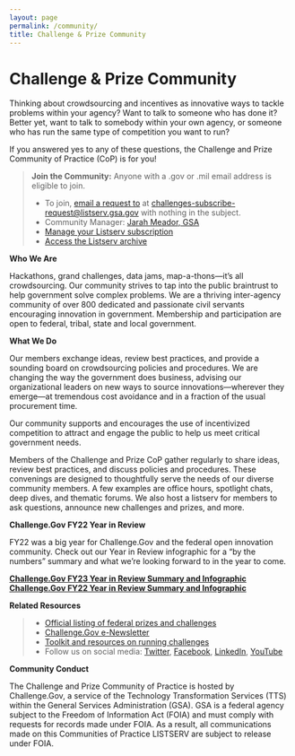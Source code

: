 ```yaml
---
layout: page
permalink: /community/
title: Challenge & Prize Community
---
```


# Challenge & Prize Community

Thinking about crowdsourcing and incentives as innovative ways to tackle problems within your agency? Want to talk to someone who has done it? Better yet, want to talk to somebody within your own agency, or someone who has run the same type of competition you want to run?

If you answered yes to any of these questions, the Challenge and Prize Community of Practice (CoP) is for you!


> **Join the Community:** Anyone with a .gov or .mil email address is eligible to join.
>
> - To join, <a href="mailto: challenges-subscribe-request@listserv.gsa.gov">email a request to</a> at challenges-subscribe-request@listserv.gsa.gov with nothing in the subject.
> - Community Manager: <a href="https://digital.gov/authors/jarah-meador/">Jarah Meador, GSA</a>
> - <a href="https://digital.gov/communities/manage-your-subscription">Manage your Listserv subscription</a>
> - <a href="https://digital.gov/communities/manage-your-subscription/#access-the-listserv-archive">Access the Listserv archive</a>
               

**Who We Are**

Hackathons, grand challenges, data jams, map-a-thons—it’s all crowdsourcing. Our community strives to tap into the public braintrust to help government solve complex problems. We are a thriving inter-agency community of over 800 dedicated and passionate civil servants encouraging innovation in government. Membership and participation are open to federal, tribal, state and local government.

**What We Do**

Our members exchange ideas, review best practices, and provide a sounding board on crowdsourcing policies and procedures. We are changing the way the government does business, advising our organizational leaders on new ways to source innovations—wherever they emerge—at tremendous cost avoidance and in a fraction of the usual procurement time.

Our community supports and encourages the use of incentivized competition to attract and engage the public to help us meet critical government needs.

Members of the Challenge and Prize CoP gather regularly to share ideas, review best practices, and discuss policies and procedures. These convenings are designed to thoughtfully serve the needs of our diverse community members. A few examples are office hours, spotlight chats, deep dives, and thematic forums. We also host a listserv for members to ask questions, announce new challenges and prizes, and more.

**Challenge.Gov FY22 Year in Review**

FY22 was a big year for Challenge.Gov and the federal open innovation community. Check out our Year in Review infographic for a “by the numbers” summary and what we’re looking forward to in the year to come.

<a href="{{ site.baseurl }}/fy23-year-in-review/">**Challenge.Gov FY23 Year in Review Summary and Infographic**</a><br> 
<a href="{{ site.baseurl }}/fy22-year-in-review/">**Challenge.Gov FY22 Year in Review Summary and Infographic**</a> 

**Related Resources**

> - <a href="https://www.challenge.gov/#active-challenges">Official listing of federal prizes and challenges</a>
> - <a href="https://public.govdelivery.com/accounts/USGSATTS/subscriber/topics?qsp=USGSATTS_6">Challenge.Gov e-Newsletter</a>
> - <a href="https://www.challenge.gov/assets/document-library/ChallengeGov_Federal_Agency_Toolkit_13Oct2021.pdf">Toolkit and resources on running challenges</a>
> - Follow us on social media: <a href="https://www.twitter.com/challengegov">Twitter</a>, <a href="https://www.facebook.com/challengegov">Facebook</a>, <a href="https://www.linkedin.com/company/challengegov/">LinkedIn</a>, <a href="https://www.youtube.com/@challenge-gov/">YouTube</a>


**Community Conduct**

The Challenge and Prize Community of Practice is hosted by Challenge.Gov, a service of the Technology Transformation Services (TTS) within the General Services Administration (GSA). GSA is a federal agency subject to the Freedom of Information Act (FOIA) and must comply with requests for records made under FOIA. As a result, all communications made on this Communities of Practice LISTSERV are subject to release under FOIA.
